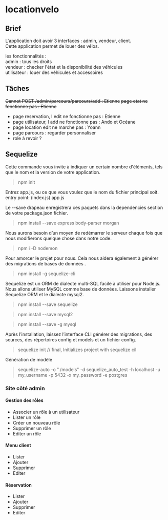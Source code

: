 # locationvelo

## Brief
L'application doit avoir 3 interfaces : admin, vendeur, client.  
 Cette application permet de louer des vélos.  
 
 
  les fonctionnalités :   
admin : tous les droits  
vendeur : checker l'état et la disponibilité des véhicules  
utilisateur : louer des véhicules et accessoires

## Tâches

~~Cannot POST /admin/parcours/parcours/add : Etienne~~
~~page etat ne fonctionne pas : Etienne~~
- page reservation, l edit ne fonctionne pas : Etienne
- page utilisateur, l add ne fonctionne pas : Ando et Océane
- page location edit ne marche pas : Yoann
- page parcours : regarder personnaliser
- role à revoir ?

 ## Sequelize

Cette commande vous invite à indiquer un certain nombre d'éléments, tels que le nom et la version de votre application.
> npm init

Entrez app.js, ou ce que vous voulez que le nom du fichier principal soit.
entry point: (index.js) app.js

Le --save drapeau enregistrera ces paquets dans la dependencies section de votre package.json fichier.
> npm install --save express body-parser morgan

Nous aurons besoin d’un moyen de redémarrer le serveur chaque fois que nous modifierons quelque chose dans notre code.
> npm i -D nodemon

Pour amorcer le projet pour nous. Cela nous aidera également à générer des migrations de bases de données .
> npm install -g sequelize-cli

Sequelize est un ORM de dialecte multi-SQL facile à utiliser pour Node.js.
Nous allons utiliser MySQL comme base de données. Laissons installer Sequelize ORM et le dialecte mysql2.
> npm install --save sequelize

> npm install --save mysql2

> npm install --save -g mysql

Après l’installation, laissez l’interface CLI générer des migrations, des sources, des répertoires config et models et un fichier config.
> sequelize init // final, Initializes project with sequelize cil

Génération de modèle
> sequelize-auto -o "./models" -d sequelize_auto_test -h localhost -u my_username -p 5432 -x my_password -e postgres

### Site côté admin

#### Gestion des rôles

- Associer un rôle à un utilisateur
- Lister un rôle
- Créer un nouveau rôle
- Supprimer un rôle
- Editer un rôle

#### Menu client
  
- Lister
- Ajouter
- Supprimer
- Editer
  
#### Réservation
  
- Lister
- Ajouter
- Supprimer
- Editer
  
  
